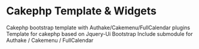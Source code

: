 Cakephp Template & Widgets
=======

Cakephp bootstrap template with Authake/Cakemenu/FullCalendar plugins
Template for cakephp based on Jquery-Ui Bootstrap
Include submodule for Authake / Cakemenu / FullCalendar
